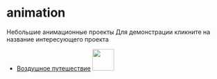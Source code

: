 # animation

Небольшие анимационные проекты
Для демонстрации кликните на название интересующего проекта

* [Воздушное путешествие](https://elenaproject.github.io/фтшьфешщт/air_journey/index.html) <img src='images/aerostat.svg' width='50px'>


